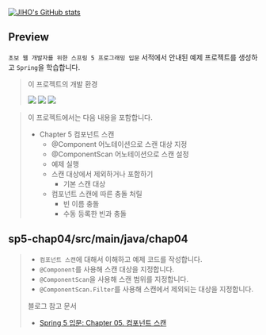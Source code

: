 [![JIHO's GitHub stats](https://github-readme-stats.vercel.app/api?username=namepgb&include_all_commits=true&theme=nord&hide_border=true&count_private=true)](https://github.com/namepgb/github-readme-stats)

## Preview
`초보 웹 개발자를 위한 스프링 5 프로그래밍 입문` 서적에서 안내된 예제 프로젝트를 생성하고 `Spring`을 학습합니다.
> 
> 이 프로젝트의 개발 환경
>
> <img src="https://img.shields.io/badge/IntelliJ IDEA:2020.3 Ultimate Edition-000000?style=for-the-badge&logo=intellijidea&logoColor=white">
> <img src="https://img.shields.io/badge/OpenJDK:17-437291?style=for-the-badge&logo=openjdk&logoColor=white">
> <img src="https://img.shields.io/badge/Gradle:8.4-02303A?style=for-the-badge&logo=gradle&logoColor=white">

> 이 프로젝트에서는 다음 내용을 포함합니다.
> * Chapter 5 컴포넌트 스캔
>   * @Component 어노테이션으로 스캔 대상 지정
>   * @ComponentScan 어노테이션으로 스캔 설정
>   * 예제 실행
>   * 스캔 대상에서 제외하거나 포함하기
>     * 기본 스캔 대상
>   * 컴포넌트 스캔에 따른 충돌 처릴
>     * 빈 이름 충돌
>     * 수동 등록한 빈과 충돌

## sp5-chap04/src/main/java/chap04
> * `컴포넌트 스캔`에 대해서 이해하고 예제 코드를 작성합니다.
> * `@Component`를 사용해 스캔 대상을 지정합니다.
> * `@ComponentScan`을 사용해 스캔 범위를 지정합니다.
> * `@ComponentScan.Filter`를 사용해 스캔에서 제외되는 대상을 지정합니다.
> 
> 블로그 참고 문서
> * [Spring 5 입문: Chapter 05. 컴포넌트 스캔](https://namepgb.tistory.com/244)
